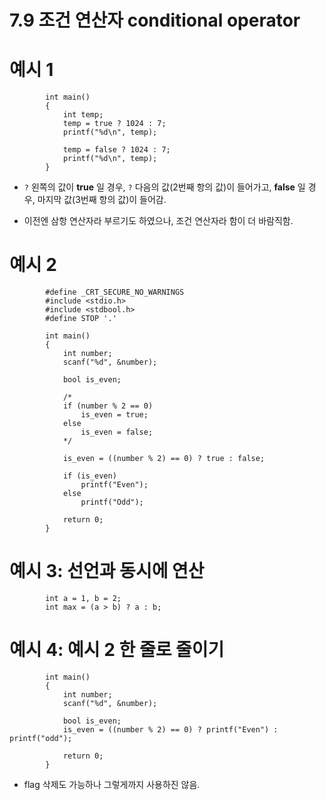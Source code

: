 # 7.9 조건 연산자 conditional operator

# 예시 1

            int main()
            {
                int temp;
                temp = true ? 1024 : 7;
                printf("%d\n", temp);

                temp = false ? 1024 : 7;
                printf("%d\n", temp);
            }

* `?` 왼쪽의 값이 __true__ 일 경우, `?` 다음의 값(2번째 항의 값)이 들어가고, __false__ 일 경우, 마지막 값(3번째 항의 값)이 들어감.

* 이전엔 삼항 연산자라 부르기도 하였으나, 조건 연산자라 함이 더 바람직함.

# 예시 2

            #define _CRT_SECURE_NO_WARNINGS
            #include <stdio.h>
            #include <stdbool.h>
            #define STOP '.'

            int main()
            {
                int number;
                scanf("%d", &number);

                bool is_even;

                /*
                if (number % 2 == 0)
                    is_even = true;
                else
                    is_even = false;
                */

                is_even = ((number % 2) == 0) ? true : false;

                if (is_even)
                    printf("Even");
                else
                    printf("Odd");

                return 0;
            }
#  예시 3: 선언과 동시에 연산

            int a = 1, b = 2;
            int max = (a > b) ? a : b;

# 예시 4:  예시 2 한 줄로 줄이기

            int main()
            {
                int number;
                scanf("%d", &number);

                bool is_even;
                is_even = ((number % 2) == 0) ? printf("Even") : printf("odd");

                return 0;
            }

* flag 삭제도 가능하나 그렇게까지 사용하진 않음.